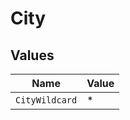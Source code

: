 # City


## Values

| Name           | Value          |
| -------------- | -------------- |
| `CityWildcard` | *              |